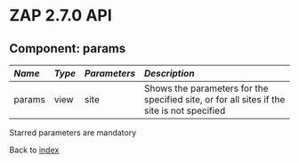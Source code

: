 # ZAP 2.7.0 API
## Component: params
| _Name_ | _Type_ | _Parameters_ | _Description_ |
|:-------|:-------|:-------------|:--------------|
| params| view | site  | Shows the parameters for the specified site, or for all sites if the site is not specified |

Starred parameters are mandatory

Back to [index](ApiGen_Index)

